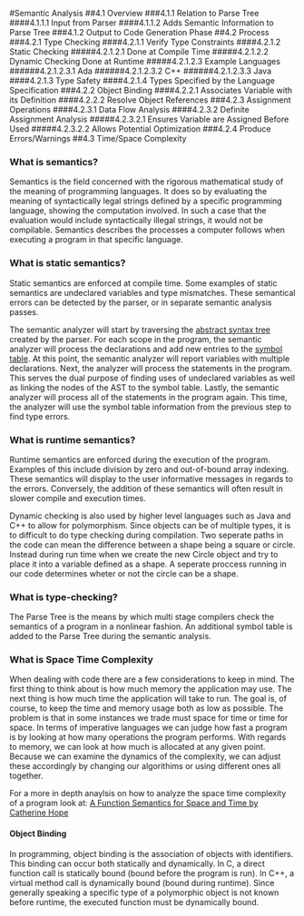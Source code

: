 <!---
DO NOT REMOVE THIS COMMENT OR TOPICS LISTED HERE.

This section should cover these topics.
It need not be in this order.

Indicate coverage of topics by copying topic lines verbatim into a comment adjacent to the relevant text.
Covered topics appear twice in a file: here and adjacent to the relevant text.
Uncovered topics appear only once in a file (in this comment).

This command checks whether topic lines appear only once in a file.

    ./check.sh uncovered

TOPICS:

4.1 Overview
4.1.1 Relation to Parse Tree
4.1.1.1 Input from Parser
4.1.1.2 Adds Semantic Information to Parse Tree
4.1.2 Output to Code Generation Phase
4.2 Process
4.2.1 Type Checking
4.2.1.1 Verify Type Constraints
4.2.1.2 Static Checking
4.2.1.2.1 Done at Compile Time
4.2.1.2.2 Dynamic Checking Done at Runtime
4.2.1.2.3 Example Languages
4.2.1.2.3.1 Ada
4.2.1.2.3.2 C++
4.2.1.2.3.3 Java
4.2.1.3 Type Safety
4.2.1.4 Types Specified by the Language Specification
4.2.2 Object Binding
4.2.2.1 Associates Variable with its Definition
4.2.2.2 Resolve Object References
4.2.3 Assignment Operations
4.2.3.1 Data Flow Analysis
4.2.3.2 Definite Assignment Analysis
4.2.3.2.1 Ensures Variable are Assigned Before Used
4.2.3.2.2 Allows Potential Optimization
4.2.4 Produce Errors/Warnings
4.3 Time/Space Complexity

-->
#Semantic Analysis
##4.1 Overview
###4.1.1 Relation to Parse Tree
####4.1.1.1 Input from Parser
####4.1.1.2 Adds Semantic Information to Parse Tree
###4.1.2 Output to Code Generation Phase
##4.2 Process
###4.2.1 Type Checking
####4.2.1.1 Verify Type Constraints
####4.2.1.2 Static Checking
#####4.2.1.2.1 Done at Compile Time
#####4.2.1.2.2 Dynamic Checking Done at Runtime
#####4.2.1.2.3 Example Languages
######4.2.1.2.3.1 Ada
######4.2.1.2.3.2 C++
######4.2.1.2.3.3 Java
####4.2.1.3 Type Safety
####4.2.1.4 Types Specified by the Language Specification
###4.2.2 Object Binding
####4.2.2.1 Associates Variable with its Definition
####4.2.2.2 Resolve Object References
###4.2.3 Assignment Operations
####4.2.3.1 Data Flow Analysis
####4.2.3.2 Definite Assignment Analysis
#####4.2.3.2.1 Ensures Variable are Assigned Before Used
#####4.2.3.2.2 Allows Potential Optimization
###4.2.4 Produce Errors/Warnings
##4.3 Time/Space Complexity

### What is semantics?
<!---
4.1 Overview
-->

Semantics is the field concerned with the rigorous mathematical study of the meaning of programming languages.
It does so by evaluating the meaning of syntactically legal strings defined by a specific programming language, showing the computation involved.
In such a case that the evaluation would include syntactically illegal strings, it would not be compilable.
Semantics describes the processes a computer follows when executing a program in that specific language.

### What is static semantics?

<!--
4.2.1.2 Static Checking
4.2.1.2.1 Done at Compile Time
-->

Static semantics are enforced at compile time.
Some examples of static semantics are undeclared variables and type mismatches.
These semantical errors can be detected by the parser, or in separate semantic analysis passes.


The semantic analyzer will start by traversing the [abstract syntax tree](#what-is-an-abstract-syntax-tree) created by the parser.
For each scope in the program, the semantic analyzer will process the declarations and add new entries to the [symbol table](#abstract-syntax-trees-and-symbol-tables). <!-- no symbol table section yet -->
At this point, the semantic analyzer will report variables with multiple declarations.
Next, the analyzer will process the statements in the program.
This serves the dual purpose of finding uses of undeclared variables as well as linking the nodes of the AST to the symbol table.
Lastly, the semantic analyzer will process all of the statements in the program again.
This time, the analyzer will use the symbol table information from the previous step to find type errors.



### What is runtime semantics?

<!--
4.2.1.2.2 Dynamic Checking Done at Runtime
-->

Runtime semantics are enforced during the execution of the program.
Examples of this include division by zero and out-of-bound array indexing.
These semantics will display to the user informative messages in regards to the errors.
Conversely, the addition of these semantics will often result in slower compile and execution times.

Dynamic checking is also used by higher level languages such as Java and C++ to allow for polymorphism.
Since objects can be of multiple types, it is to difficult to do type checking during compilation.
Two seperate paths in the code can mean the difference between a shape being a square or circle.
Instead during run time when we create the new Circle object and try to place it into a variable defined as a shape.
A seperate proccess running in our code determines wheter or not the circle can be a shape.

### What is type-checking?
<!---
4.1.1 Relation to Parse Tree
-->

The Parse Tree is the means by which multi stage compilers check the semantics of a program in a nonlinear fashion.
An additional symbol table is added to the Parse Tree during the semantic analysis.

### What is Space Time Complexity
<!--
4.3 Time/Space Complexity
-->
When dealing with code there are a few considerations to keep in mind.
The first thing to think about is how much memory the application may use.
The next thing is how much time the application will take to run.
The goal is, of course, to keep the time and memory usage both as low as possible.
The problem is that in some instances we trade must space for time or time for space.
In terms of imperative languages we can judge how fast a program is by looking at how many operations the program performs.
With regards to memory, we can look at how much is allocated at any given point.
Because we can examine the dynamics of the complexity, we can adjust these accordingly by changing our algorithims or using different ones all together.

For a more in depth anaylsis on how to analyze the space time complexity of a program look at:
[A Function Semantics for Space and Time by Catherine Hope](http://www.cs.nott.ac.uk/Research/fop/hope-thesis.pdf)

#### Object Binding
<!--
4.2.2 Object Binding
4.2.2.1 Associates Variable with its Definition
4.2.2.2 Resolve Object References
-->

In programming, object binding is the association of objects with identifiers.
This binding can occur both statically and dynamically.
In C, a direct function call is statically bound (bound before the program is run).
In C++, a virtual method call is dynamically bound (bound during runtime).
Since generally speaking a specific type of a polymorphic object is not known before runtime, the executed function must be dynamically bound.

<!-- late binding vs dynamic dispatch? -->